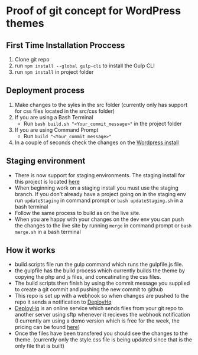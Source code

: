 # Proof of git concept for WordPress themes

## First Time Installation Proccess 

1. Clone git repo
2. run `npm install --global gulp-cli` to install the Gulp CLI
3. run `npm install` in project folder

## Deployment process


1. Make changes to the syles in the src folder (currently only has support for css files located in the src/css folder)
1. If you are using a Bash Terminal
    * Run `bash build.sh "<Your_commit_message>"` in the project folder
3. If you are using Command Prompt
    * Run `build "<Your_commit_message>"`
3. In a couple of seconds check the changes on the [Wordpress install](http://virtualtest.wpengine.com/?page_id=4)

## Staging environment

* There is now support for staging environments.  The staging install for this project is located [here](http://virteststaging.wpengine.com/)
* When beginning work on a staging install you must use the staging branch. If you don't already have a project going on in the staging env run `updateStaging` in command prompt or `bash updateStaging.sh` in a bash terminal
* Follow the same process to build as on the live site.
* When you are happy with your changes on the dev env you can push the changes to the live site by running `merge` in command prompt or `bash merge.sh` in a bash terminal

## How it works

* build scripts file run the gulp command which runs the gulpfile.js file.
* the gulpfile has the build process which currently builds the theme by copying the php and js files, and concatinating the css files.
* The build scripts then finish by using the commit message you supplied to create a git commit and pushing the new commit to github
* This repo is set up with a webhook so when changes are pushed to the repo it sends a notification to [DeployHq](https://www.deployhq.com/)
* [DeployHq](https://www.deployhq.com/) is an online service which sends files from your git repo to another server using sftp whenever it recieves the webhook notification (I currently am using a demo version which is free for the week, the pricing can be found [here](https://www.deployhq.com/pricing))
* Once the files have been transfered you should see the changes to the theme.  (currently only the style.css file is being updated since that is the only file that is built)